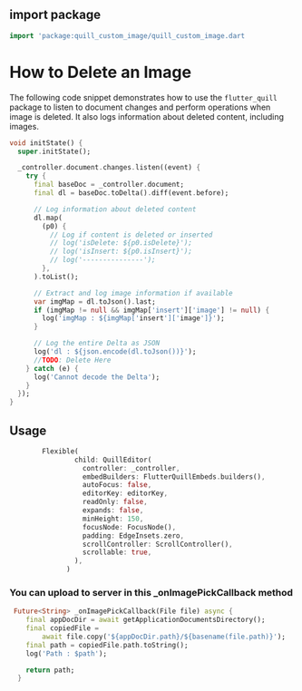 

## import package
```dart
import 'package:quill_custom_image/quill_custom_image.dart
```
# How to Delete an Image

The following code snippet demonstrates how to use the `flutter_quill` package to listen to document changes and perform operations when image is deleted. It also logs information about deleted content, including images.

```dart
void initState() {
  super.initState();

  _controller.document.changes.listen((event) {
    try {
      final baseDoc = _controller.document;
      final dl = baseDoc.toDelta().diff(event.before);

      // Log information about deleted content
      dl.map(
        (p0) {
          // Log if content is deleted or inserted
          // log('isDelete: ${p0.isDelete}');
          // log('isInsert: ${p0.isInsert}');
          // log('---------------');
        },
      ).toList();

      // Extract and log image information if available
      var imgMap = dl.toJson().last;
      if (imgMap != null && imgMap['insert']['image'] != null) {
        log('imgMap : ${imgMap['insert']['image']}');
      }

      // Log the entire Delta as JSON
      log('dl : ${json.encode(dl.toJson())}');
      //TODO: Delete Here
    } catch (e) {
      log('Cannot decode the Delta');
    }
  });
}
```

## Usage

```dart
        Flexible(
                child: QuillEditor(
                  controller: _controller,
                  embedBuilders: FlutterQuillEmbeds.builders(),
                  autoFocus: false,
                  editorKey: editorKey,
                  readOnly: false,
                  expands: false,
                  minHeight: 150,
                  focusNode: FocusNode(),
                  padding: EdgeInsets.zero,
                  scrollController: ScrollController(),
                  scrollable: true,
                ),
              )

```

### You can upload to server in this _onImagePickCallback method

```dart
 Future<String> _onImagePickCallback(File file) async {
    final appDocDir = await getApplicationDocumentsDirectory();
    final copiedFile =
        await file.copy('${appDocDir.path}/${basename(file.path)}');
    final path = copiedFile.path.toString();
    log('Path : $path');

    return path;
  }
```

